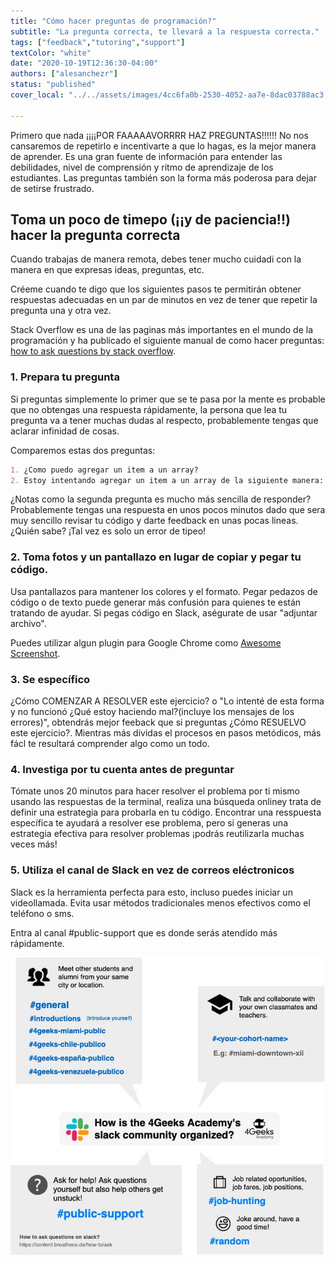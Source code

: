 ```yaml
---
title: "Cómo hacer preguntas de programación?"
subtitle: "La pregunta correcta, te llevará a la respuesta correcta."
tags: ["feedback","tutoring","support"]
textColor: "white"
date: "2020-10-19T12:36:30-04:00"
authors: ["alesanchezr"]
status: "published"
cover_local: "../../assets/images/4cc6fa0b-2530-4052-aa7e-8dac03788ac3.png"

---
```


Primero que nada ¡¡¡¡POR FAAAAAVORRRR HAZ PREGUNTAS!!!!!! No nos cansaremos de repetirlo e incentivarte a que lo hagas, es la mejor manera de aprender. Es una gran fuente de información para entender las debilidades, nivel de comprensión y ritmo de aprendizaje de los estudiantes. Las preguntas también son la forma más poderosa para dejar de setirse frustrado.

## Toma un poco de timepo (¡¡y de paciencia!!) hacer la pregunta correcta

Cuando trabajas de manera remota, debes tener mucho cuidadi con la manera en que expresas ideas, preguntas, etc.

Créeme cuando te digo que los siguientes pasos te permitirán obtener respuestas adecuadas en un par de minutos en vez de tener que repetir la pregunta una y otra vez.

Stack Overflow es una de las paginas más importantes en el mundo de la programación y ha publicado el siguiente manual de como hacer preguntas: [how to ask questions by stack overflow](https://stackoverflow.com/help/how-to-ask).

### 1. Prepara tu pregunta 

Si preguntas simplemente lo primer que se te pasa por la mente es probable que no obtengas una respuesta rápidamente, la persona que lea tu pregunta va a tener muchas dudas al respecto, probablemente tengas que aclarar infinidad de cosas.

Comparemos estas dos preguntas:
```md
1. ¿Como puedo agregar un item a un array?
2. Estoy intentando agregar un item a un array de la siguiente manera: blablabla... Este es codigo (sreenshot) pero no esta funcionando, ¿Ven algo malo?
```

¿Notas como la segunda pregunta es mucho más sencilla de responder? Probablemente tengas una respuesta en unos pocos minutos dado que sera muy sencillo revisar tu código y darte feedback en unas pocas lineas. ¿Quién sabe? ¡Tal vez es solo un error de tipeo!

### 2. Toma fotos y un pantallazo en lugar de copiar y pegar tu código.

Usa pantallazos para mantener los colores y el formato. Pegar pedazos de código o de texto puede generar más confusión para quienes te están tratando de ayudar. Si pegas código en Slack, aségurate de usar "adjuntar archivo".

Puedes utilizar algun plugin para Google Chrome como [Awesome Screenshot](https://www.awesomescreenshot.com/).

### 3. Se específico

¿Cómo COMENZAR A RESOLVER este ejercicio? o "Lo intenté de esta forma y no funcionó ¿Qué estoy haciendo mal?(incluye los mensajes de los errores)", obtendrás mejor feeback que si preguntas ¿Cómo RESUELVO este ejercicio?. Mientras más dividas el procesos en pasos metódicos, más fácl te resultará comprender algo como un todo.


### 4. Investiga por tu cuenta antes de preguntar

Tómate unos 20 minutos para hacer resolver el problema por ti mismo usando las respuestas de la terminal, realiza una búsqueda onliney trata de definir una estrategia para probarla en tu código. Encontrar una resspuesta específica te ayudará a resolver ese problema, pero si generas una estrategia efectiva para resolver problemas ¡podrás reutilizarla muchas veces más! 

### 5. Utiliza el canal de Slack en vez de correos eléctronicos

Slack es la herramienta perfecta para esto, incluso puedes iniciar un videollamada. Evita usar métodos tradicionales menos efectivos como el teléfono o sms.

Entra al canal #public-support que es donde serás atendido más rápidamente.

![Slack en 4Geeks Academy](../../assets/images/5a432982-f8b2-42bb-89c5-3c82a8e53d10.jpeg)
